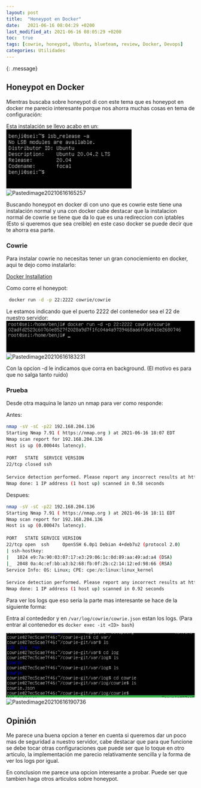 ```yaml
---
layout: post
title:  "Honeypot en Docker"
date:   2021-06-16 08:04:29 +0200
last_modified_at: 2021-06-16 08:05:29 +0200
toc:  true
tags: [cowrie, honeypot, Ubuntu, blueteam, review, Docker, Devops]
categories: Utilidades
---
```


{: .message}

##  Honeypot en Docker 

Mientras buscaba sobre honeypot di con este tema que es honeypot en docker me parecio interesante porque nos ahorra muchas cosas en tema de configuración:

Esta instalación se llevo acabo en un:
![](/images_blog/img_honeypot/Pastedimage20210616165257.png)
![Pastedimage20210616165257](https://user-images.githubusercontent.com/76759292/127757859-f8dec979-4a62-44a7-8e3d-9b96fac7a59e.png)


Buscando honeypot en docker di con uno que es cowrie este tiene una instalación normal y una con docker  cabe destacar que la instalacion normal de cowrie se tiene que da lo que es una redireccion con iptables (Esto si queremos que sea creible) en este caso docker se puede decir que te ahorra esa parte.

### Cowrie

Para instalar cowrie no necesitas tener un gran conociemiento en docker,  aqui te dejo como instalarlo:

[Docker Installation](https://www.digitalocean.com/community/tutorials/how-to-install-and-use-docker-on-ubuntu-20-04)


Como corre el honeypot:

```bash
 docker run -d -p 22:2222 cowrie/cowrie
```

Le estamos indicando que el puerto 2222 del contenedor sea el 22 de nuestro servidor: 
![](/images_blog/img_honeypot/Pastedimage20210616183231.png)
![Pastedimage20210616183231](https://user-images.githubusercontent.com/76759292/127757867-fb546971-3f50-4bbf-85b4-337b07ba3980.png)


Con la opcion -d le indicamos que corra en background. (El motivo es para que no salga tanto ruido)

### Prueba

Desde otra maquina le lanzo un nmap para ver como responde:

Antes:
```bash
nmap -sV -sC -p22 192.168.204.136
Starting Nmap 7.91 ( https://nmap.org ) at 2021-06-16 18:07 EDT
Nmap scan report for 192.168.204.136
Host is up (0.00044s latency).

PORT   STATE  SERVICE VERSION
22/tcp closed ssh

Service detection performed. Please report any incorrect results at https://nmap.org/submit/ .
Nmap done: 1 IP address (1 host up) scanned in 0.58 seconds
```

Despues:
```bash
nmap -sV -sC -p22 192.168.204.136
Starting Nmap 7.91 ( https://nmap.org ) at 2021-06-16 18:11 EDT
Nmap scan report for 192.168.204.136
Host is up (0.00047s latency).

PORT   STATE SERVICE VERSION
22/tcp open  ssh     OpenSSH 6.0p1 Debian 4+deb7u2 (protocol 2.0)
| ssh-hostkey: 
|   1024 e9:7a:90:03:07:17:e3:29:06:1c:0d:89:aa:49:ad:a4 (DSA)
|_  2048 0a:4c:ef:bb:a3:b2:68:fb:0f:2b:c2:14:12:ed:98:66 (RSA)
Service Info: OS: Linux; CPE: cpe:/o:linux:linux_kernel

Service detection performed. Please report any incorrect results at https://nmap.org/submit/ .
Nmap done: 1 IP address (1 host up) scanned in 0.92 seconds
```


Para ver los logs que eso seria la parte mas interesante se hace de la siguiente forma:

Entra al contededor y en ```/var/log/cowrie/cowrie.json``` estan los logs.
(Para entrar al contenedor es ```docker exec -it <ID> bash```)

![](/images_blog/img_honeypot/Pastedimage20210616190736.png)
![Pastedimage20210616190736](https://user-images.githubusercontent.com/76759292/127757871-f5e5eeef-d9e5-4809-96ee-fa6df42a190d.png)


## Opinión

Me parece una buena opcion a tener en cuenta si queremos dar un poco mas de seguridad a nuestro servidor, cabe destacar que para que funcione se debe tocar otras configuraciones que puede ser que lo toque en otro articulo, la implementación me parecio relativamente sencilla y la forma de ver los logs por igual.

En conclusion me parece una opcion interesante a probar. Puede ser que tambien haga otros articulos sobre honeypot.






